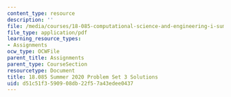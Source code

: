 ```yaml
---
content_type: resource
description: ''
file: /media/courses/18-085-computational-science-and-engineering-i-summer-2020/d51c51f3590908db22f57a43edee0437_MIT18_085Summer20_PS3_sol.pdf
file_type: application/pdf
learning_resource_types:
- Assignments
ocw_type: OCWFile
parent_title: Assignments
parent_type: CourseSection
resourcetype: Document
title: 18.085 Summer 2020 Problem Set 3 Solutions
uid: d51c51f3-5909-08db-22f5-7a43edee0437
---
```

